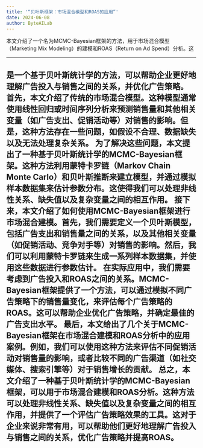 ```yaml
---
title: '“贝叶斯框架：市场混合模型和ROAS的应用”'
date: 2024-06-08
author: ByteAILab
---
```


本文介绍了一个名为MCMC-Bayesian框架的方法，用于市场混合模型（Marketing Mix Modeling）的建模和ROAS（Return on Ad Spend）分析。这

---
是一个基于贝叶斯统计学的方法，可以帮助企业更好地理解广告投入与销售之间的关系，并优化广告策略。
首先，本文介绍了传统的市场混合模型。这种模型通常使用线性回归或时间序列分析来预测销售量和其他相关变量（如广告支出、促销活动等）对销售的影响。但是，这种方法存在一些问题，如假设不合理、数据缺失以及无法处理复杂关系。
为了解决这些问题，本文提出了一种基于贝叶斯统计学的MCMC-Bayesian框架。这种方法利用蒙特卡罗链（Markov Chain Monte Carlo）和贝叶斯推断来建立模型，并通过模拟样本数据集来估计参数分布。这使得我们可以处理非线性关系、缺失值以及复杂变量之间的相互作用。
接下来，本文介绍了如何使用MCMC-Bayesian框架进行市场混合建模。首先，我们需要定义一个贝叶斯模型，包括广告支出和销售量之间的关系，以及其他相关变量（如促销活动、竞争对手等）对销售的影响。然后，我们可以利用蒙特卡罗链来生成一系列样本数据集，并使用这些数据进行参数估计。
在实际应用中，我们需要考虑到广告投入和ROAS之间的关系。MCMC-Bayesian框架提供了一个方法，可以通过模拟不同广告策略下的销售量变化，来评估每个广告策略的ROAS。这可以帮助企业优化广告策略，并确定最佳的广告支出水平。
最后，本文给出了几个关于MCMC-Bayesian框架在市场混合建模和ROAS分析中的应用案例。例如，我们可以使用这种方法来评估不同促销活动对销售量的影响，或者比较不同的广告渠道（如社交媒体、搜索引擎等）对于销售增长的贡献。
总之，本文介绍了一种基于贝叶斯统计学的MCMC-Bayesian框架，可以用于市场混合建模和ROAS分析。这种方法可以处理非线性关系、缺失值以及复杂变量之间的相互作用，并提供了一个评估广告策略效果的工具。这对于企业来说非常有用，可以帮助他们更好地理解广告投入与销售之间的关系，优化广告策略并提高ROAS。
---

